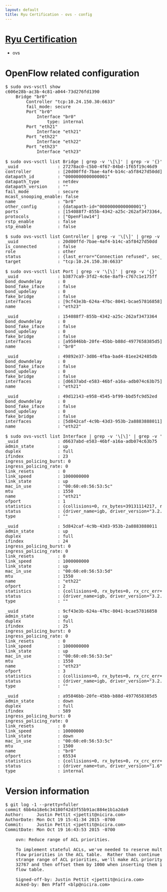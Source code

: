 ```yaml
---
layout: default
title: Ryu Certification - ovs - config
---
```

# [Ryu Certification](http://osrg.github.io/ryu/certification.html)
* ovs 

# OpenFlow related configuration
<pre>
$ sudo ovs-vsctl show
c606e28b-ac3b-4c81-a044-73d276fd1390
    Bridge "br0"
        Controller "tcp:10.24.150.30:6633"
        fail_mode: secure
        Port "br0"
            Interface "br0"
                type: internal
        Port "eth21"
            Interface "eth21"
        Port "eth22"
            Interface "eth22"
        Port "eth23"
            Interface "eth23"

$ sudo ovs-vsctl list Bridge | grep -v '\[\]' | grep -v '{}'
_uuid               : 27278ac0-c5b0-4f67-84bd-1f65f19c46d9
controller          : [20d00ffd-7bae-4af4-b14c-a5f8427d50dd]
datapath_id         : "0000000000000001"
datapath_type       : netdev
datapath_version    : "<built-in>"
fail_mode           : secure
mcast_snooping_enable: false
name                : "br0"
other_config        : {datapath-id="0000000000000001"}
ports               : [154088f7-855b-4342-a25c-262af3473364, 49892e37-3d86-4fba-bad4-81ee242485db, 49d12143-e958-4545-bf99-bbd5fc9d52ed, b3877ca9-3fd2-4c6e-8af9-c767c1e175ff]
protocols           : ["OpenFlow14"]
rstp_enable         : false
stp_enable          : false

$ sudo ovs-vsctl list Controller | grep -v '\[\]' | grep -v '{}'
_uuid               : 20d00ffd-7bae-4af4-b14c-a5f8427d50dd
is_connected        : false
role                : other
status              : {last_error="Connection refused", sec_since_connect="757", sec_since_disconnect="3", state=BACKOFF}
target              : "tcp:10.24.150.30:6633"

$ sudo ovs-vsctl list Port | grep -v '\[\]' | grep -v '{}'
_uuid               : b3877ca9-3fd2-4c6e-8af9-c767c1e175ff
bond_downdelay      : 0
bond_fake_iface     : false
bond_updelay        : 0
fake_bridge         : false
interfaces          : [9cf43e3b-624a-47bc-8041-bcae57816858]
name                : "eth23"

_uuid               : 154088f7-855b-4342-a25c-262af3473364
bond_downdelay      : 0
bond_fake_iface     : false
bond_updelay        : 0
fake_bridge         : false
interfaces          : [a95846bb-20fe-45bb-b88d-4977658385d5]
name                : "br0"

_uuid               : 49892e37-3d86-4fba-bad4-81ee242485db
bond_downdelay      : 0
bond_fake_iface     : false
bond_updelay        : 0
fake_bridge         : false
interfaces          : [d6637abd-e583-46bf-a16a-adb074c63b75]
name                : "eth21"

_uuid               : 49d12143-e958-4545-bf99-bbd5fc9d52ed
bond_downdelay      : 0
bond_fake_iface     : false
bond_updelay        : 0
fake_bridge         : false
interfaces          : [5d842caf-4c9b-43d3-953b-2a8883888011]
name                : "eth22"

$ sudo ovs-vsctl list Interface | grep -v '\[\]' | grep -v '{}'
_uuid               : d6637abd-e583-46bf-a16a-adb074c63b75
admin_state         : up
duplex              : full
ifindex             : 23
ingress_policing_burst: 0
ingress_policing_rate: 0
link_resets         : 0
link_speed          : 1000000000
link_state          : up
mac_in_use          : "00:60:e0:56:53:5c"
mtu                 : 1550
name                : "eth21"
ofport              : 1
statistics          : {collisions=0, rx_bytes=39131114217, rx_crc_err=0, rx_dropped=0, rx_errors=0, rx_frame_err=0, rx_over_err=0, rx_packets=26119152, tx_bytes=0, tx_dropped=0, tx_errors=0, tx_packets=0}
status              : {driver_name=igb, driver_version="3.2.10-k", firmware_version="2.10-9"}
type                : ""

_uuid               : 5d842caf-4c9b-43d3-953b-2a8883888011
admin_state         : up
duplex              : full
ifindex             : 24
ingress_policing_burst: 0
ingress_policing_rate: 0
link_resets         : 0
link_speed          : 1000000000
link_state          : up
mac_in_use          : "00:60:e0:56:53:5d"
mtu                 : 1550
name                : "eth22"
ofport              : 2
statistics          : {collisions=0, rx_bytes=0, rx_crc_err=0, rx_dropped=0, rx_errors=0, rx_frame_err=0, rx_over_err=0, rx_packets=0, tx_bytes=27770592934, tx_dropped=0, tx_errors=0, tx_packets=18527736}
status              : {driver_name=igb, driver_version="3.2.10-k", firmware_version="2.10-9"}
type                : ""

_uuid               : 9cf43e3b-624a-47bc-8041-bcae57816858
admin_state         : up
duplex              : full
ifindex             : 25
ingress_policing_burst: 0
ingress_policing_rate: 0
link_resets         : 0
link_speed          : 1000000000
link_state          : up
mac_in_use          : "00:60:e0:56:53:5e"
mtu                 : 1550
name                : "eth23"
ofport              : 3
statistics          : {collisions=0, rx_bytes=0, rx_crc_err=0, rx_dropped=0, rx_errors=0, rx_frame_err=0, rx_over_err=0, rx_packets=0, tx_bytes=4058958000, tx_dropped=0, tx_errors=0, tx_packets=2705972}
status              : {driver_name=igb, driver_version="3.2.10-k", firmware_version="2.10-9"}
type                : ""

_uuid               : a95846bb-20fe-45bb-b88d-4977658385d5
admin_state         : down
duplex              : full
ifindex             : 589
ingress_policing_burst: 0
ingress_policing_rate: 0
link_resets         : 0
link_speed          : 10000000
link_state          : down
mac_in_use          : "00:60:e0:56:53:5c"
mtu                 : 1500
name                : "br0"
ofport              : 65534
statistics          : {collisions=0, rx_bytes=0, rx_crc_err=0, rx_dropped=0, rx_errors=0, rx_frame_err=0, rx_over_err=0, rx_packets=0, tx_bytes=0, tx_dropped=0, tx_errors=0, tx_packets=0}
status              : {driver_name=tun, driver_version="1.6", firmware_version="N/A"}
type                : internal
</pre>

# Version information
<pre>
$ git log -1 --pretty=fuller
commit 6bb4a18e6c34180f42d3f55b91ac884e1b1a2da9
Author:     Justin Pettit &lt;jpettit@nicira.com&gt;
AuthorDate: Mon Oct 19 15:41:34 2015 -0700
Commit:     Justin Pettit &lt;jpettit@nicira.com&gt;
CommitDate: Mon Oct 19 16:43:53 2015 -0700

    ovn: Reduce range of ACL priorities.
    
    To implement stateful ACLs, we've needed to reserve multiple logical
    flow priorities in the ACL table.  Rather than continue to have a
    strange range of ACL priorities, we'll make ACL priority range 0 to
    32767 and then offset them by 1000 when inserting them into the logical
    flow table.
    
    Signed-off-by: Justin Pettit &lt;jpettit@nicira.com&gt;
    Acked-by: Ben Pfaff &lt;blp@nicira.com&gt;
</pre>
